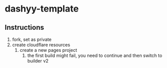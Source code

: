 # dashyy-template

## Instructions

1. fork, set as private
2. create cloudflare resources
    1. create a new pages project
        1. the first build might fail, you need to continue and then switch to builder v2
